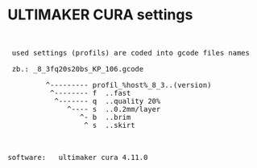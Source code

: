 # ULTIMAKER CURA settings
<pre>


 used settings (profils) are coded into gcode files names
 
 zb.: _8_3fq20s20bs_KP_106.gcode
 
         ^--------- profil_%host%_8_3..(version)
          ^-------- f  ..fast
           ^------- q  ..quality 20%
              ^---- s  ..0.2mm/layer
                 ^- b  ..brim 
                  ^ s  ..skirt



software:   ultimaker cura 4.11.0
</pre>
